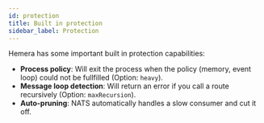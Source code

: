 ```yaml
---
id: protection
title: Built in protection
sidebar_label: Protection
---
```


Hemera has some important built in protection capabilities:

* **Process policy**: Will exit the process when the policy (memory, event loop) could not be fullfilled (Option: `heavy`).
* **Message loop detection**: Will return an error if you call a route recursively (Option: `maxRecursion`).
* **Auto-pruning**: NATS automatically handles a slow consumer and cut it off.
